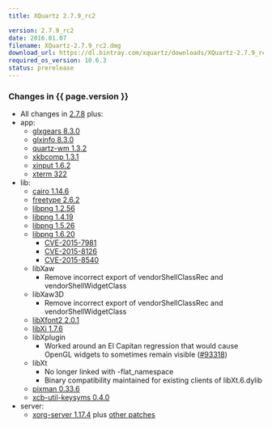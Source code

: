 ```yaml
---
title: XQuartz 2.7.9_rc2

version: 2.7.9_rc2
date: 2016.01.07
filename: XQuartz-2.7.9_rc2.dmg
download_url: https://dl.bintray.com/xquartz/downloads/XQuartz-2.7.9_rc2.dmg
required_os_version: 10.6.3
status: prerelease
---
```


### Changes in {{ page.version }} ###
  * All changes in [2.7.8](XQuartz-2.7.8.html) plus:
  * app:
    * [glxgears 8.3.0](https://lists.freedesktop.org/archives/mesa-announce/2015-December/000191.html)
    * [glxinfo 8.3.0](https://lists.freedesktop.org/archives/mesa-announce/2015-December/000191.html)
    * [quartz-wm 1.3.2](https://github.com/XQuartz/quartz-wm/releases/tag/quartz-wm-1.3.2)
    * [xkbcomp 1.3.1](https://lists.x.org/archives/xorg-announce/2015-November/002653.html)
    * [xinput 1.6.2](https://lists.x.org/archives/xorg-announce/2015-October/002643.html)
    * [xterm 322](https://lists.freedesktop.org/archives/xorg/2016-January/057842.html)
  * lib:
    * [cairo 1.14.6](http://cairographics.org/news/cairo-1.14.6)
    * [freetype 2.6.2](https://sourceforge.net/projects/freetype/files/freetype2/2.6.2)
    * [libpng 1.2.56](https://downloads.sourceforge.net/libpng/libpng12/1.2.56/libpng-1.2.56-README.txt)
    * [libpng 1.4.19](https://downloads.sourceforge.net/libpng/libpng14/1.4.19/libpng-1.4.19-README.txt)
    * [libpng 1.5.26](https://downloads.sourceforge.net/libpng/libpng15/1.5.26/libpng-1.5.26-README.txt)
    * [libpng 1.6.20](https://downloads.sourceforge.net/libpng/libpng16/1.6.20/libpng-1.6.20-README.txt)
      * [CVE-2015-7981](https://cve.mitre.org/cgi-bin/cvename.cgi?name=CVE-2015-7981)
      * [CVE-2015-8126](https://cve.mitre.org/cgi-bin/cvename.cgi?name=CVE-2015-8126)
      * [CVE-2015-8540](https://cve.mitre.org/cgi-bin/cvename.cgi?name=CVE-2015-8540)
    * libXaw
      * Remove incorrect export of vendorShellClassRec and vendorShellWidgetClass
    * libXaw3D
      * Remove incorrect export of vendorShellClassRec and vendorShellWidgetClass
    * [libXfont2 2.0.1](https://lists.x.org/archives/xorg-announce/2015-December/002663.html)
    * [libXi 1.7.6](https://lists.x.org/archives/xorg-announce/2015-December/002664.html)
    * libXplugin
      * Worked around an El Capitan regression that would cause OpenGL widgets to sometimes remain visible ([#93318](https://bugs.freedesktop.org/show_bug.cgi?id=93318))
    * libXt
      * No longer linked with -flat_namespace
      * Binary compatibility maintained for existing clients of libXt.6.dylib
    * [pixman 0.33.6](https://lists.x.org/archives/xorg-announce/2015-December/002666.html)
    * [xcb-util-keysyms 0.4.0](https://lists.freedesktop.org/archives/xcb/2014-October/009921.html)
  * server:
    * [xorg-server 1.17.4](https://lists.x.org/archives/xorg-announce/2015-October/002650.html) plus [other patches](https://github.com/XQuartz/xorg-server/commits/XQuartz-2.7.9_rc2)
